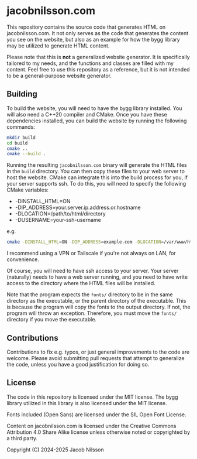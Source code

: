 # jacobnilsson.com

This repository contains the source code that generates HTML
on jacobnilsson.com. It not only serves as the code that generates
the content you see on the website, but also as an example for how the
bygg library may be utilized to generate HTML content.

Please note that this is **not** a generalized website generator. It is
specifically tailored to my needs, and the functions and classes are filled
with my content. Feel free to use this repository as a reference, but it is
not intended to be a general-purpose website generator.

## Building

To build the website, you will need to have the bygg library installed.
You will also need a C++20 compiler and CMake. Once you have these
dependencies installed, you can build the website by running the following
commands:

```bash
mkdir build
cd build
cmake ..
cmake --build .
```

Running the resulting `jacobnilsson.com` binary will generate the HTML files in 
the `build` directory. You can then copy these files to your web server to host 
the website. CMake can integrate this into the build process for you, if your 
server supports ssh. To do this, you will need to specify the following CMake variables:

- -DINSTALL_HTML=ON
- -DIP_ADDRESS=your.server.ip.address.or.hostname
- -DLOCATION=/path/to/html/directory
- -DUSERNAME=your-ssh-username

e.g. 

```bash
cmake -DINSTALL_HTML=ON -DIP_ADDRESS=example.com -DLOCATION=/var/www/html -DUSERNAME=jacob ..
```

I recommend using a VPN or Tailscale if you're not always on LAN, for convenience.

Of course, you will need to have ssh access to your server. Your server (naturally)
needs to have a web server running, and you need to have write access to the directory
where the HTML files will be installed.

Note that the program expects the `fonts/` directory to be in the same directory as the
executable, or the parent directory of the executable. This is because the program
will copy the fonts to the output directory. If not, the program will throw an exception.
Therefore, you must move the `fonts/` directory if you move the executable.

## Contributions

Contributions to fix e.g. typos, or just general improvements to the code are welcome.
Please avoid submitting pull requests that attempt to generalize the code, unless
you have a good justification for doing so.

## License

The code in this repository is licensed under the MIT license. The bygg library utilized
in this library is also licensed under the MIT license. 

Fonts included (Open Sans) are  licensed under the SIL Open Font License.

Content on jacobnilsson.com is licensed under the Creative Commons Attribution 4.0 Share Alike license
unless otherwise noted or copyrighted by a third party.

Copyright (C) 2024-2025 Jacob Nilsson
